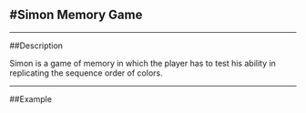 ## #Simon Memory Game

---

##Description

Simon is a game of memory in which the player has to test his ability in replicating the sequence order of colors.

---

##Example
